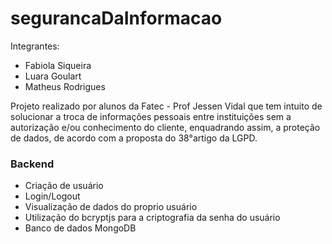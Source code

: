 # segurancaDaInformacao
Integrantes:
- Fabiola Siqueira
- Luara Goulart
- Matheus Rodrigues


Projeto realizado por alunos da Fatec - Prof Jessen Vidal que tem intuito de solucionar a troca de informações pessoais entre instituições 
sem a autorização e/ou conhecimento do cliente, enquadrando assim, a proteção de dados, 
de acordo com a proposta do 38°artigo da LGPD.

### Backend 
- Criação de usuário
- Login/Logout
- Visualização de dados do proprio usuário
- Utilização do bcryptjs para a criptografia da senha do usuário
- Banco de dados MongoDB 
